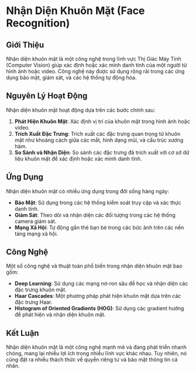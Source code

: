 # Nhận Diện Khuôn Mặt (Face Recognition)

## Giới Thiệu
Nhận diện khuôn mặt là một công nghệ trong lĩnh vực Thị Giác Máy Tính (Computer Vision) giúp xác định hoặc xác minh danh tính của một người từ hình ảnh hoặc video. Công nghệ này được sử dụng rộng rãi trong các ứng dụng bảo mật, giám sát, và các hệ thống tự động hóa.

## Nguyên Lý Hoạt Động
Nhận diện khuôn mặt hoạt động dựa trên các bước chính sau:
1. **Phát Hiện Khuôn Mặt**: Xác định vị trí của khuôn mặt trong hình ảnh hoặc video.
2. **Trích Xuất Đặc Trưng**: Trích xuất các đặc trưng quan trọng từ khuôn mặt như khoảng cách giữa các mắt, hình dạng mũi, và cấu trúc xương hàm.
3. **So Sánh và Nhận Diện**: So sánh các đặc trưng đã trích xuất với cơ sở dữ liệu khuôn mặt để xác định hoặc xác minh danh tính.

## Ứng Dụng
Nhận diện khuôn mặt có nhiều ứng dụng trong đời sống hàng ngày:
- **Bảo Mật**: Sử dụng trong các hệ thống kiểm soát truy cập và xác thực danh tính.
- **Giám Sát**: Theo dõi và nhận diện các đối tượng trong các hệ thống camera giám sát.
- **Mạng Xã Hội**: Tự động gắn thẻ bạn bè trong các bức ảnh trên các nền tảng mạng xã hội.

## Công Nghệ
Một số công nghệ và thuật toán phổ biến trong nhận diện khuôn mặt bao gồm:
- **Deep Learning**: Sử dụng các mạng nơ-ron sâu để học và nhận diện các đặc trưng khuôn mặt.
- **Haar Cascades**: Một phương pháp phát hiện khuôn mặt dựa trên các đặc trưng Haar.
- **Histogram of Oriented Gradients (HOG)**: Sử dụng các gradient hướng để phát hiện và nhận diện khuôn mặt.

## Kết Luận
Nhận diện khuôn mặt là một công nghệ mạnh mẽ và đang phát triển nhanh chóng, mang lại nhiều lợi ích trong nhiều lĩnh vực khác nhau. Tuy nhiên, nó cũng đặt ra nhiều thách thức về quyền riêng tư và bảo mật thông tin cá nhân.
